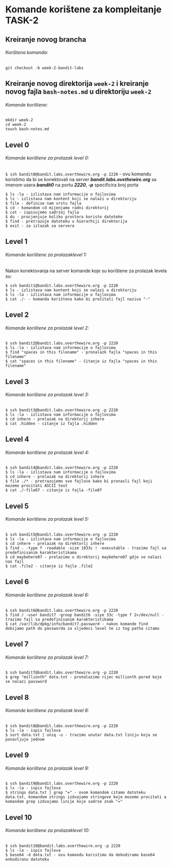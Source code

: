 # Komande korištene za kompleitanje TASK-2

## Kreiranje novog brancha

###### Korištena komanda:

`git checkout -b week-2-bandit-labs`

## Kreiranje novog direktorija `week-2` i kreiranje novog fajla `bash-notes.md` u direktoriju `week-2`

###### Komande korištene:

```
mkdir week-2
cd week-2
touch bash-notes.md

```

## Level 0

###### Komande korištene za prolazak level 0:

`$ ssh bandit0@bandit.labs.overthewire.org -p 2220` - ovu komandu koristimo da bi se konektovali na server **_bandit.labs.ovethewire.org_** sa imenom usera **_bandit0_** na portu **_2220_**, **_-p_** specificira broj porta

```
$ ls -la - izlistava nam informacije o fajlovima
$ ls - izlistava nam kontent koji se nalazi u direktoriju
$ file - definise nam vrstu fajla
$ cd - komandom cd mijenjamo radni direktorij
$ cat - ispisujemo sadrzaj fajla
$ du - procjenjuje koliko prostora koriste datoteke
$ find - pretrazuje datoteku u hierarhiji direktorija
$ exit - za izlazak sa servera

```

## Level 1

###### Komande korištene za prolazaklevel 1:

Nakon konektovanja na server komande koje su korištene za prolazak levela su:

```
$ ssh bandit1@bandit.labs.overthewire.org -p 2220
$ ls - izlistava nam kontent koji se nalazi u direktoriju
$ ls -la - izlistava nam informacije o fajlovima
$ cat ./- - komanda korištena kako bi pročitali fajl naziva "-"
```

## Level 2

###### Komande korištene za prolazak level 2:

```
$ ssh bandit2@bandit.labs.overthewire.org -p 2220
$ ls -la - izlistava nam informacije o fajlovima
$ find "spaces in this filename" - pronalazk fajla "spaces in this filename"
$ cat "spaces in this filename" - čitanje iz fajla "spaces in this filename"
```

## Level 3

###### Komande korištene za prolazak level 3:

```
$ ssh bandit3@bandit.labs.overthewire.org -p 2220
$ ls -la - izlistava nam informacije o fajlovima
$ cd inhere - prelazak na direktorij inhere
$ cat .hidden - citanje iz fajla .hidden
```

## Level 4

###### Komande korištene za prolazak level 4:

```
$ ssh bandit4@bandit.labs.overthewire.org -p 2220
$ ls -la - izlistava nam informacije o fajlovima
$ cd inhere - prelazak na direktorij inhere
$ file ./* - pretrazujemo sve fajlove kako bi pronasli fajl koji mozemo procitati ASCII text
$ cat ./-file07 - citanje iz fajla -file07
```

## Level 5

###### Komande korištene za prolazak level 5:

```
$ ssh bandit5@bandit.labs.overthewire.org -p 2220
$ ls -la - izlistava nam informacije o fajlovima
$ cd inhere - prelazak na direktorij inhere
$ find . -type f -readable -size 1033c ! -executable - trazimo fajl sa predefinisanim karakteristikama
$ cd maybehere07 - prelazimo u direktorij maybehere07 gdje se nalazi nas fajl
$ cat .file2 - citanje iz fajla .file2
```

## Level 6

###### Komande korištene za prolazak level 6:

```
$ ssh bandit6@bandit.labs.overthewire.org -p 2220
$ find / -user bandit7 -group bandit6 -siye 33c -type f 2>/dev/null - trazimo fajl sa predefinisanim karakteristikama
$ cat /var/lib/dpkg/info/bandit7.password - nakon komande find dobijamo path do passworda za sljedeci level te iz tog patha citamo
```

## Level 7

###### Komande korištene za prolazak level 7:

```
$ ssh bandit7@bandit.labs.overthewire.org -p 2220
$ grep "millionth" data.txt - pronalazimo rijec millionth pored koje se nalazi password
```

## Level 8

###### Komande korištene za prolazak level 8:

```
$ ssh bandit8@bandit.labs.overthewire.org -p 2220
$ ls -la - ispis fajlova
$ sort data.txt | uniq -u - trazimo unutar data.txt liniju koja se ponavljuje jednom
```

## Level 9

###### Komande korištene za prolazak level 9:

```
$ ssh bandit9@bandit.labs.overthewire.org -p 2220
$ ls -la - ispis fajlova
$ strings data.txt | grep "=" - ovom komandom citamo datoteku data.txt, komandom strings izdvajamo stringove koje mozemo procitati a komandom grep izdvajamo linije koje sadrze znak "="
```

## Level 10

###### Komande korištene za prolazaklevel 10:

```
$ ssh bandit10@bandit.labs.overthewire.org -p 2220
$ ls -la - ispis fajlova
$ base64 -d data.txt - ovu komandu koristimo da dekodiramo base64 enkodiranu datoteku
```
